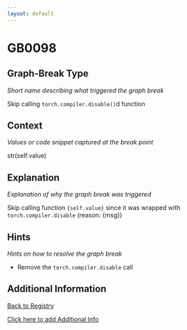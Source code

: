 ```yaml
---
layout: default
---
```

# GB0098

## Graph-Break Type
*Short name describing what triggered the graph break*

Skip calling `torch.compiler.disable()`d function

## Context
*Values or code snippet captured at the break point*

str(self.value)

## Explanation
*Explanation of why the graph break was triggered*

Skip calling function `{self.value}` since it was wrapped with `torch.compiler.disable` (reason: {msg})

## Hints
*Hints on how to resolve the graph break*

- Remove the `torch.compiler.disable` call


## Additional Information

<!-- ADDITIONAL INFORMATION START - Add custom information below this line -->

<!-- ADDITIONAL INFORMATION END -->

[Back to Registry](../index.html)

[Click here to add Additional Info](https://github.com/pytorch-labs/compile-graph-break-site/edit/main/docs/gb/gb0098.md)
